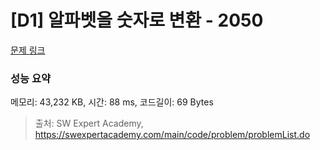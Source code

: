 # [D1] 알파벳을 숫자로 변환 - 2050 

[문제 링크](https://swexpertacademy.com/main/code/problem/problemDetail.do?contestProbId=AV5QLGxKAzQDFAUq) 

### 성능 요약

메모리: 43,232 KB, 시간: 88 ms, 코드길이: 69 Bytes



> 출처: SW Expert Academy, https://swexpertacademy.com/main/code/problem/problemList.do